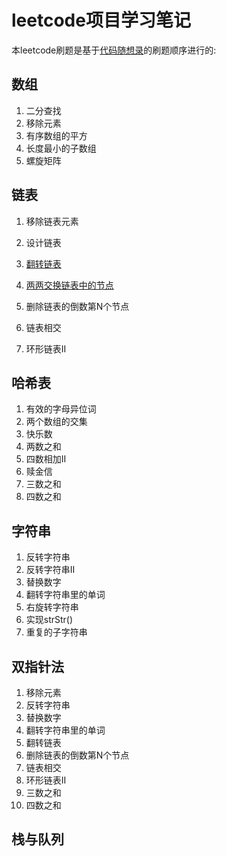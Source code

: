 # leetcode项目学习笔记
本leetcode刷题是基于[代码随想录](https://www.programmercarl.com/)的刷题顺序进行的:
## 数组
1. 二分查找
2. 移除元素
3. 有序数组的平方
4. 长度最小的子数组
5. 螺旋矩阵
## 链表
1. 移除链表元素
2. 设计链表
3. [翻转链表](/2-链表/翻转链表.md)
4. [两两交换链表中的节点](/2-链表/两两交换链表中的节点.md)

5. 删除链表的倒数第N个节点
6. 链表相交
7. 环形链表II
## 哈希表
1. 有效的字母异位词
2. 两个数组的交集
3. 快乐数
4. 两数之和
5. 四数相加II
6. 赎金信
7. 三数之和
8. 四数之和
## 字符串
1. 反转字符串
2. 反转字符串II
3. 替换数字
4. 翻转字符串里的单词
5. 右旋转字符串
6. 实现strStr()
7. 重复的子字符串
## 双指针法
1. 移除元素
2. 反转字符串
3. 替换数字
4. 翻转字符串里的单词
5. 翻转链表
6. 删除链表的倒数第N个节点
7. 链表相交
8. 环形链表II
9. 三数之和
10. 四数之和
## 栈与队列

